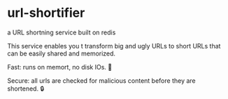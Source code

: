 # url-shortifier
a URL shortning service built on redis

This service enables you t transform big and ugly URLs to short URLs that can be easily shared and memorized. 

Fast: runs on memort, no disk IOs. :rocket:

Secure: all urls are checked for malicious content before they are shortened. :lock:
